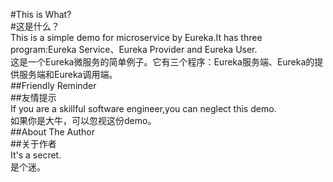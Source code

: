 #This is What?  
#这是什么？  
This is a simple demo for microservice by Eureka.It has three program:Eureka Service、Eureka Provider and Eureka User.  
这是一个Eureka微服务的简单例子。它有三个程序：Eureka服务端、Eureka的提供服务端和Eureka调用端。  
##Friendly Reminder  
##友情提示  
If you are a skillful software engineer,you can neglect this demo.  
如果你是大牛，可以忽视这份demo。  
##About The Author  
##关于作者  
It's a secret.  
是个迷。  
